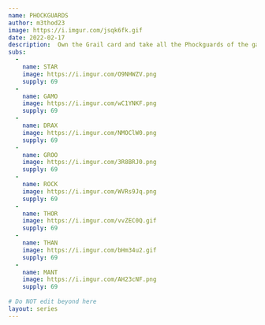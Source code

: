 ```yaml
---
name: PHOCKGUARDS
author: m3thod23
image: https://i.imgur.com/jsqk6fk.gif
date: 2022-02-17
description:  Own the Grail card and take all the Phockguards of the galaxy with you (those already there and those to come, minimun 15 subs, tell me wich characters u want to join the crew). Ain't no thing like this, except this !
subs: 
  -
    name: STAR
    image: https://i.imgur.com/O9NHWZV.png
    supply: 69
  -
    name: GAMO
    image: https://i.imgur.com/wC1YNKF.png
    supply: 69
  -
    name: DRAX
    image: https://i.imgur.com/NMOClW0.png
    supply: 69
  -
    name: GROO
    image: https://i.imgur.com/3R8BRJ0.png
    supply: 69
  -
    name: ROCK
    image: https://i.imgur.com/WVRs9Jq.png
    supply: 69
  -
    name: THOR
    image: https://i.imgur.com/vvZEC0Q.gif
    supply: 69
  -
    name: THAN
    image: https://i.imgur.com/bHm34u2.gif
    supply: 69
  -
    name: MANT
    image: https://i.imgur.com/AH23cNF.png
    supply: 69
    
# Do NOT edit beyond here
layout: series
---
```

